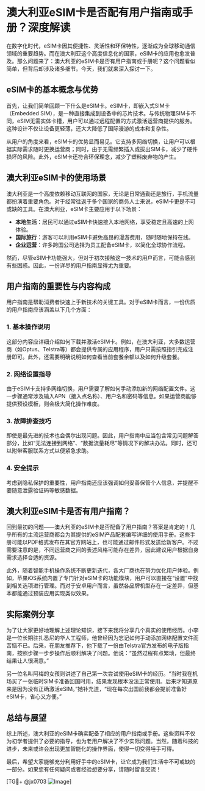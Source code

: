 # 澳大利亚eSIM卡是否配有用户指南或手册？深度解读

在数字化时代，eSIM卡因其便捷性、灵活性和环保特性，逐渐成为全球移动通信领域的重要趋势。而在澳大利亚这个高度信息化的国家，eSIM卡的应用也愈发普及。那么问题来了：澳大利亚的eSIM卡是否有用户指南或手册呢？这个问题看似简单，但背后却涉及诸多细节。今天，我们就来深入探讨一下。

## eSIM卡的基本概念与优势

首先，让我们简单回顾一下什么是eSIM卡。eSIM卡，即嵌入式SIM卡（Embedded SIM），是一种直接集成到设备中的芯片技术。与传统物理SIM卡不同，eSIM无需实体卡槽，用户可以通过远程配置的方式激活运营商提供的服务。这种设计不仅让设备更轻薄，还大大降低了国际漫游的成本和复杂性。

从用户的角度来看，eSIM卡的优势显而易见。它支持多网络切换，让用户可以根据实际需求随时更换运营商；同时，由于无需频繁插入或拔出SIM卡，减少了硬件损坏的风险。此外，eSIM卡还符合环保理念，减少了塑料废弃物的产生。

## 澳大利亚eSIM卡的使用场景

澳大利亚是一个高度依赖移动互联网的国家，无论是日常通勤还是旅行，手机流量都扮演着重要角色。对于经常往返于多个国家的商务人士来说，eSIM卡更是不可或缺的工具。在澳大利亚，eSIM卡主要应用于以下场景：

- **本地生活**：居民可以通过eSIM卡快速接入本地网络，享受稳定且高速的上网体验。
- **国际旅行**：游客可以利用eSIM卡避免高昂的漫游费用，随时随地保持在线。
- **企业运营**：许多跨国公司选择为员工配备eSIM卡，以简化全球协作流程。

然而，尽管eSIM卡功能强大，但对于初次接触这一技术的用户而言，可能会感到有些困惑。因此，一份详尽的用户指南显得尤为重要。

## 用户指南的重要性与内容构成

用户指南是帮助消费者快速上手新技术的关键工具。对于eSIM卡而言，一份优质的用户指南应该涵盖以下几个方面：

### 1. 基本操作说明
这部分内容应详细介绍如何下载并激活eSIM卡。例如，在澳大利亚，大多数运营商（如Optus、Telstra等）都会提供专属的应用程序，用户只需按照指引完成注册即可。此外，还需要明确说明如何查看当前套餐余额以及如何升级套餐。

### 2. 网络设置指导
由于eSIM卡支持多网络切换，用户需要了解如何手动添加新的网络配置文件。这一步骤通常涉及输入APN（接入点名称）、用户名和密码等信息。如果运营商能够提供预设模板，则会极大简化操作难度。

### 3. 故障排查技巧
即使是最先进的技术也会偶尔出现问题。因此，用户指南中应当包含常见问题解答部分，比如“无法连接到网络”、“数据流量耗尽”等情况下的解决办法。同时，还可以附带客服联系方式以便紧急求助。

### 4. 安全提示
考虑到隐私保护的重要性，用户指南还应该强调如何妥善保管个人信息，并提醒不要随意泄露验证码等敏感数据。

## 澳大利亚eSIM卡是否有用户指南？

回到最初的问题——澳大利亚的eSIM卡是否配备了用户指南？答案是肯定的！几乎所有的主流运营商都会为其提供的eSIM产品配套编写详细的使用手册。这些手册可能以PDF格式发布在其官方网站上，也可能通过邮件形式发送给新客户。不过需要注意的是，不同运营商之间的表述风格可能存在差异，因此建议用户根据自身需求选择合适的资源。

此外，随着智能手机操作系统不断更新迭代，各大厂商也在努力优化用户体验。例如，苹果iOS系统内置了专门针对eSIM卡的功能模块，用户可以直接在“设置”中找到相关选项进行管理。而对于安卓用户而言，虽然各品牌机型存在一定差异，但基本都能通过预装应用实现类似效果。

## 实际案例分享

为了让大家更好地理解上述理论知识，接下来我将分享几个真实的使用经历。小李是一位长期驻扎悉尼的华人工程师，他曾经因为忘记如何手动添加网络配置文件而苦恼不已。后来，在朋友推荐下，他下载了一份由Telstra官方发布的电子版指南，按照步骤一步步操作后顺利解决了问题。他说：“虽然过程有点繁琐，但最终结果让人很满意。”

另一位名叫阿梅的女孩则讲述了自己第一次尝试使用eSIM卡的经历。“当时我在机场买了一张临时SIM卡准备回国时用，结果发现根本没法正常使用。后来才知道原来是因为没有正确激活eSIM。”她补充道，“现在每次出国前我都会提前准备好eSIM卡，省心又方便。”

## 总结与展望

综上所述，澳大利亚的eSIM卡确实配备了相应的用户指南或手册。这些资料不仅为初学者提供了必要的指导，也为老用户解决了不少实际问题。当然，随着科技的进步，未来或许会出现更加智能化的操作界面，使得一切变得唾手可得。

最后，希望大家能够充分利用好手中的eSIM卡，让它成为我们生活中不可或缺的一部分。如果您有任何疑问或者经验想要分享，请随时留言交流！

[TG💪+ @jx0703 ![Image](https://github.com/user-attachments/assets/dbca1d08-cadb-493c-b0ec-ad6f7a83f270)]